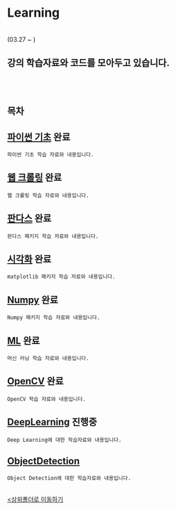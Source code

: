 # Learning
</br>
 (03.27 ~ )

 강의 학습자료와 코드를 모아두고 있습니다.
-

</br></br>

## 목차

[파이썬 기초](./1_Python/) <b>완료</b>
-
    파이썬 기초 학습 자료와 내용입니다.

[웹 크롤링](./2_WebCrawling/) <b>완료</b>
-
    웹 크롤링 학습 자료와 내용입니다.

[판다스](./3_Pandas/) <b>완료</b>
-
    판다스 패키지 학습 자료와 내용입니다.

[시각화](./4_Visualization/) <b>완료</b>
-
    matplotlib 패키지 학습 자료와 내용입니다.

[Numpy](./5_Numpy/) <b>완료</b>
-
    Numpy 패키지 학습 자료와 내용입니다.

[ML](./6_ML/) <b>완료</b>
-
    머신 러닝 학습 자료와 내용입니다.

[OpenCV](./7_OpenCV/) <b>완료</b>
-
    OpenCV 학습 자료와 내용입니다.

[DeepLearning](https://github.com/parking-place/ml_colab_project/tree/main/DL_learning) <b>진행중</b>
-
    Deep Learning에 대한 학습자료와 내용입니다.

[ObjectDetection]()
-
    Object Detection에 대한 학습자료와 내용입니다.

<br>[<상위폴더로 이동하기](../)